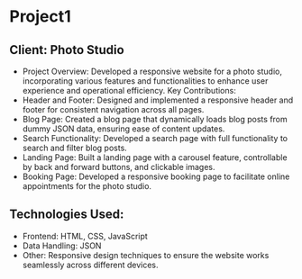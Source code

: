 ﻿# Project1
## Client: Photo Studio
- Project Overview: Developed a responsive website for a photo studio, incorporating various features and functionalities to enhance user experience and operational efficiency.
Key Contributions: 
- Header and Footer: Designed and implemented a responsive header and footer for consistent navigation across all pages.
- Blog Page: Created a blog page that dynamically loads blog posts from dummy JSON data, ensuring ease of content updates.
- Search Functionality: Developed a search page with full functionality to search and filter blog posts.
- Landing Page: Built a landing page with a carousel feature, controllable by back and forward buttons, and clickable images.
- Booking Page: Developed a responsive booking page to facilitate online appointments for the photo studio.

## Technologies Used:
- Frontend: HTML, CSS, JavaScript
- Data Handling: JSON
- Other: Responsive design techniques to ensure the website works seamlessly across different devices.


